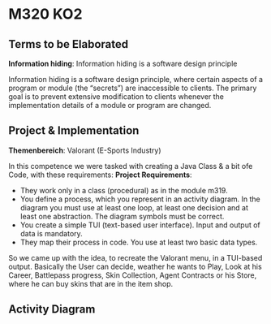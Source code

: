 # M320 KO2

## Terms to be Elaborated

**Information hiding**: Information hiding is a software design principle







Information hiding is a software design principle, where certain aspects of a program or module (the “secrets”) 
are inaccessible to clients. The primary goal is to prevent extensive modification
to clients whenever the implementation details of a module or program are changed.

## Project & Implementation
**Themenbereich**: Valorant (E-Sports Industry)

In this competence we were tasked with creating a Java
Class & a bit ofe Code, with these requirements:
**Project Requirements**:
- They work only in a class (procedural) as in the module m319.
- You define a process, which you represent in an activity diagram. In the diagram you must use at least one loop, at least one decision and at least one abstraction. The diagram symbols must be correct.
- You create a simple TUI (text-based user interface). Input and output of data is mandatory.
- They map their process in code. You use at least two basic data types.

So we came up with the idea, to recreate the Valorant menu, in a TUI-based
output. Basically the User can decide, weather he wants to Play, Look at his Career, Battlepass progress,
Skin Collection, Agent Contracts or his Store, where he can buy skins that are in the item shop.

## Activity Diagram




